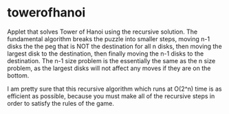 # towerofhanoi

Applet that solves Tower of Hanoi using the recursive solution. The fundamental algorithm breaks the puzzle into smaller steps, moving n-1 disks the the peg that is NOT the destination for all n disks, then moving the largest disk to the destination, then finally moving the n-1 disks to the destination. The n-1 size problem is the essentially the same as the n size problem, as the largest disks will not affect any moves if they are on the bottom.

I am pretty sure that this recursive algorithm which runs at O(2^n) time is as efficient as possible, because you must make all of the recursive steps in order to satisfy the rules of the game.
